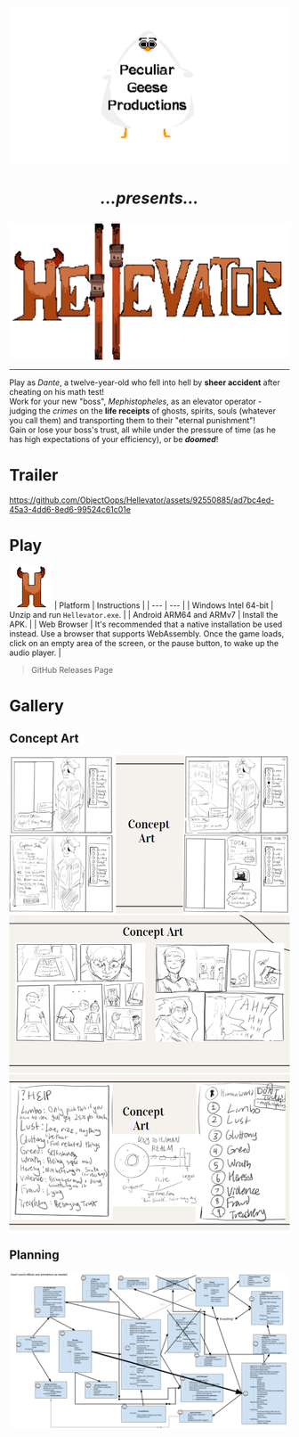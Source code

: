 ![Peculiar Geese Productions](assets/Goose.png)

# *<p align="center">...presents...</p>*

![Hellevator](assets/gamelogo.png)

___

Play as *Dante*, a twelve-year-old who fell into hell by **sheer accident** after cheating on his math test!  
Work for your new "boss", *Mephistopheles*, as an elevator operator - judging the *crimes* on the **life receipts** of ghosts, spirits, souls (whatever you call them) and transporting them to their "eternal punishment"!  
Gain or lose your boss's trust, all while under the pressure of time (as he has high expectations of your efficiency), or be ***doomed***!

# Trailer

https://github.com/ObjectOops/Hellevator/assets/92550885/ad7bc4ed-45a3-4dd6-8ed6-99524c61c01e

# Play
![Icon.](assets/Icon.png)
| Platform | Instructions |
| --- | --- |
| Windows Intel 64-bit | Unzip and run `Hellevator.exe`. |
| Android ARM64 and ARMv7 | Install the APK. |
| Web Browser | It's recommended that a native installation be used instead. Use a browser that supports WebAssembly. Once the game loads, click on an empty area of the screen, or the pause button, to wake up the audio player. |
> GitHub Releases Page

# Gallery
## Concept Art
![Concept art #1.](assets/ca1.png)
![Concept art #2.](assets/ca2.png)
![Concept art #3.](assets/ca3.png)
## Planning
![Diagram.](assets/Hellevator%20Process%20Diagram%20Updated.png)

